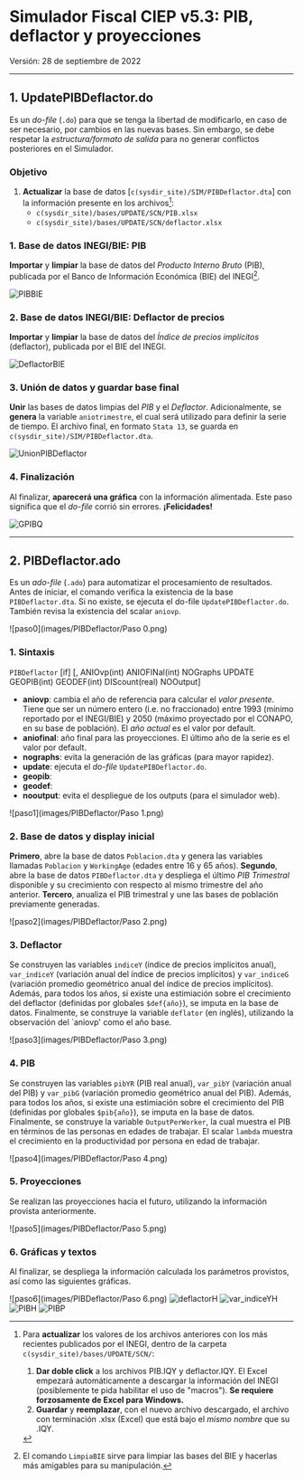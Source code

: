 # Simulador Fiscal CIEP v5.3: PIB, deflactor y proyecciones

Versión: 28 de septiembre de 2022


---


## 1. UpdatePIBDeflactor.do
Es un *do-file* (`.do`) para que se tenga la libertad de modificarlo, en caso de ser necesario, por cambios en las nuevas bases. Sin embargo, se debe respetar la *estructura/formato de salida* para no generar conflictos posteriores en el Simulador. 



### Objetivo
1. **Actualizar** la base de datos [`c(sysdir_site)/SIM/PIBDeflactor.dta`] con la información presente en los archivos[^1]:
    - `c(sysdir_site)/bases/UPDATE/SCN/PIB.xlsx`
    - `c(sysdir_site)/bases/UPDATE/SCN/deflactor.xlsx`

[^1]: Para **actualizar** los valores de los archivos anteriores con los más recientes publicados por el INEGI, dentro de la carpeta `c(sysdir_site)/bases/UPDATE/SCN/`:
    1. **Dar doble click** a los archivos PIB.IQY y deflactor.IQY. El Excel empezará automáticamente a descargar la información del INEGI (posiblemente te pida habilitar el uso de "macros"). **Se requiere forzosamente de Excel para Windows.**
    2. **Guardar** y **reemplazar**, con el nuevo archivo descargado, el archivo con terminación .xlsx (Excel) que está bajo el _mismo nombre_ que su .IQY.



### 1. Base de datos INEGI/BIE: PIB
**Importar** y **limpiar** la base de datos del *Producto Interno Bruto* (PIB), publicada por el Banco de Información Económica (BIE) del INEGI[^2].

![PIBBIE](images/PIBDeflactor/PIBBIE.png)

[^2]: El comando `LimpiaBIE` sirve para limpiar las bases del BIE y hacerlas más amigables para su manipulación.



### 2. Base de datos INEGI/BIE: Deflactor de precios
**Importar** y **limpiar** la base de datos del *Índice de precios implícitos* (deflactor), publicada por el BIE del INEGI.

![DeflactorBIE](images/PIBDeflactor/DeflactorBIE.png)



### 3. Unión de datos y guardar base final
**Unir** las bases de datos limpias del *PIB* y el *Deflactor*. Adicionalmente, se **genera** la variable `aniotrimestre`, el cual será utilizado para definir la serie de tiempo. El archivo final, en formato `Stata 13`, se guarda en `c(sysdir_site)/SIM/PIBDeflactor.dta`.

![UnionPIBDeflactor](images/PIBDeflactor/union.png)



### 4. Finalización
Al finalizar, **aparecerá una gráfica** con la información alimentada. Este paso significa que el *do-file* corrió sin errores. **¡Felicidades!**

![GPIBQ](images/PIBDeflactor/UpdatePIBDeflactor.png)


---


## 2. PIBDeflactor.ado
Es un *ado-file* (`.ado`) para automatizar el procesamiento de resultados. Antes de iniciar, el comando verifica la existencia de la base `PIBDeflactor.dta`. Si no existe, se ejecuta el do-file `UpdatePIBDeflactor.do`. También revisa la existencia del scalar `aniovp`.

![paso0](images/PIBDeflactor/Paso 0.png)


### 1. Sintaxis
`PIBDeflactor` [if] [, ANIOvp(int) ANIOFINal(int) NOGraphs UPDATE GEOPIB(int) GEODEF(int) DIScount(real) NOOutput]

- **aniovp**: cambia el año de referencia para calcular el *valor presente*. Tiene que ser un número entero (i.e. no fraccionado) entre 1993 (mínimo reportado por el INEGI/BIE) y 2050 (máximo proyectado por el CONAPO, en su base de población). El *año actual* es el valor por default.
- **aniofinal**: año final para las proyecciones. El último año de la serie es el valor por default.
- **nographs**: evita la generación de las gráficas (para mayor rapidez).
- **update**: ejecuta el *do-file* `UpdatePIBDeflactor.do`.
- **geopib**:
- **geodef**:
- **nooutput**: evita el despliegue de los outputs (para el simulador web).

![paso1](images/PIBDeflactor/Paso 1.png)



### 2. Base de datos y display inicial
**Primero**, abre la base de datos `Poblacion.dta` y genera las variables llamadas `Poblacion` y  `WorkingAge` (edades entre 16 y 65 años). **Segundo**, abre la base de datos `PIBDeflactor.dta` y despliega el último *PIB Trimestral* disponible y su crecimiento con respecto al mismo trimestre del año anterior. **Tercero**, anualiza el PIB trimestral y une las bases de población previamente generadas.

![paso2](images/PIBDeflactor/Paso 2.png)



### 3. Deflactor
Se construyen las variables `indiceY` (índice de precios implícitos anual), `var_indiceY` (variación anual del índice de precios implícitos) y `var_indiceG` (variación promedio geométrico anual del índice de precios implícitos). Además, para todos los años, si existe una estimiación sobre el crecimiento del deflactor (definidas por globales `$def{año}`), se imputa en la base de datos. Finalmente, se construye la variable `deflator` (en inglés), utilizando la observación del `aniovp' como el año base.

![paso3](images/PIBDeflactor/Paso 3.png)



### 4. PIB
Se construyen las variables `pibYR` (PIB real anual), `var_pibY` (variación anual del PIB) y `var_pibG` (variación promedio geométrico anual del PIB). Además, para todos los años, si existe una estimiación sobre el crecimiento del PIB (definidas por globales `$pib{año}`), se imputa en la base de datos. Finalmente, se construye la variable `OutputPerWorker`, la cual muestra el PIB en términos de las personas en edades de trabajar. El scalar `lambda` muestra el crecimiento en la productividad por persona en edad de trabajar.

![paso4](images/PIBDeflactor/Paso 4.png)



### 5. Proyecciones
Se realizan las proyecciones hacia el futuro, utilizando la información provista anteriormente.

![paso5](images/PIBDeflactor/Paso 5.png)



### 6. Gráficas y textos
Al finalizar, se despliega la información calculada los parámetros provistos, así como las siguientes gráficas.

![paso6](images/PIBDeflactor/Paso 6.png)
![deflactorH](images/PIBDeflactor/deflactorH.png)
![var_indiceYH](images/PIBDeflactor/var_indiceYH.png)
![PIBH](images/PIBDeflactor/PIBH.png)
![PIBP](images/PIBDeflactor/PIBP.png)

